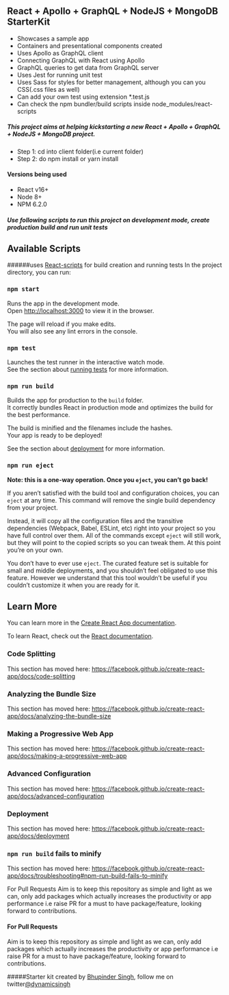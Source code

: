 ## React + Apollo + GraphQL + NodeJS + MongoDB StarterKit
* Showcases a sample app
* Containers and presentational components created
* Uses Apollo as GraphQL client
* Connecting GraphQL with React using Apollo
* GraphQL queries to get data from GraphQL server
* Uses Jest for running unit test
* Uses Sass for styles for better management, although you can you CSS(.css files as well)
* Can add your own test using extension *.test.js
* Can check the npm bundler/build scripts inside node_modules/react-scripts

##### This project aims at helping kickstarting a new React + Apollo + GraphQL + NodeJS + MongoDB project.

* Step 1: cd into client folder(i.e current folder)
* Step 2: do npm install or yarn install

#### Versions being used
* React v16+
* Node 8+
* NPM 6.2.0

##### Use following scripts to run this project on development mode, create production build and run unit tests

## Available Scripts
######uses [React-scripts](https://www.npmjs.com/package/react-scripts) for build creation and running tests
In the project directory, you can run:

### `npm start`

Runs the app in the development mode.<br>
Open [http://localhost:3000](http://localhost:3000) to view it in the browser.

The page will reload if you make edits.<br>
You will also see any lint errors in the console.

### `npm test`

Launches the test runner in the interactive watch mode.<br>
See the section about [running tests](https://facebook.github.io/create-react-app/docs/running-tests) for more information.

### `npm run build`

Builds the app for production to the `build` folder.<br>
It correctly bundles React in production mode and optimizes the build for the best performance.

The build is minified and the filenames include the hashes.<br>
Your app is ready to be deployed!

See the section about [deployment](https://facebook.github.io/create-react-app/docs/deployment) for more information.

### `npm run eject`

**Note: this is a one-way operation. Once you `eject`, you can’t go back!**

If you aren’t satisfied with the build tool and configuration choices, you can `eject` at any time. This command will remove the single build dependency from your project.

Instead, it will copy all the configuration files and the transitive dependencies (Webpack, Babel, ESLint, etc) right into your project so you have full control over them. All of the commands except `eject` will still work, but they will point to the copied scripts so you can tweak them. At this point you’re on your own.

You don’t have to ever use `eject`. The curated feature set is suitable for small and middle deployments, and you shouldn’t feel obligated to use this feature. However we understand that this tool wouldn’t be useful if you couldn’t customize it when you are ready for it.

## Learn More

You can learn more in the [Create React App documentation](https://facebook.github.io/create-react-app/docs/getting-started).

To learn React, check out the [React documentation](https://reactjs.org/).

### Code Splitting

This section has moved here: https://facebook.github.io/create-react-app/docs/code-splitting

### Analyzing the Bundle Size

This section has moved here: https://facebook.github.io/create-react-app/docs/analyzing-the-bundle-size

### Making a Progressive Web App

This section has moved here: https://facebook.github.io/create-react-app/docs/making-a-progressive-web-app

### Advanced Configuration

This section has moved here: https://facebook.github.io/create-react-app/docs/advanced-configuration

### Deployment

This section has moved here: https://facebook.github.io/create-react-app/docs/deployment

### `npm run build` fails to minify

This section has moved here: https://facebook.github.io/create-react-app/docs/troubleshooting#npm-run-build-fails-to-minify

For Pull Requests
Aim is to keep this repository as simple and light as we can, only add packages which actually increases the productivity or app performance i.e raise PR for a must to have package/feature, looking forward to contributions.

#### For Pull Requests
Aim is to keep this repository as simple and light as we can, only add packages which actually increases the productivity or app performance i.e raise PR for a must to have package/feature, looking forward to contributions.

#####Starter kit created by [Bhupinder Singh](https://github.com/dynamicsingh), follow me on twitter[@dynamicsingh](https://twitter.com/dynamicsingh)

